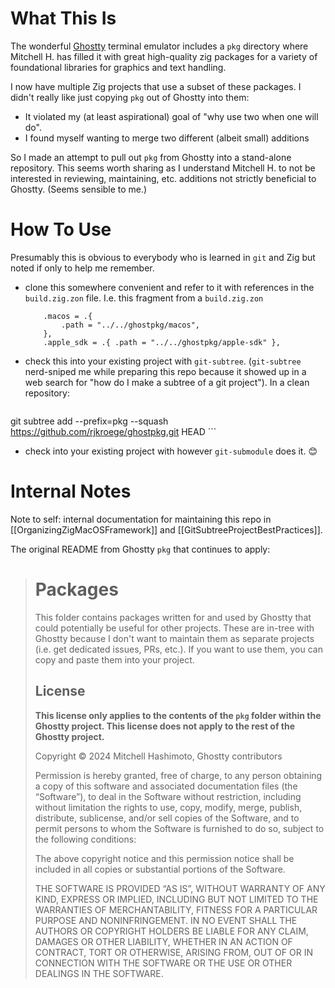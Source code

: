 # What This Is
The wonderful [Ghostty](https://ghostty.org/) terminal emulator
includes a `pkg` directory where Mitchell H. has filled it with great
high-quality zig packages for a variety of foundational libraries for
graphics and text handling.

I now have multiple Zig projects that use a subset of these packages.
I didn't really like just copying `pkg` out of Ghostty into them:

- It violated my (at least aspirational) goal of "why use two when one
will do".
- I found myself wanting to merge two different (albeit small) additions

So I made an attempt to pull out `pkg` from Ghostty into a stand-alone repository.
This seems worth sharing as I understand Mitchell H. to not be interested in
reviewing, maintaining, etc. additions not strictly beneficial to Ghostty. (Seems
sensible to me.)

# How To Use
Presumably this is obvious to everybody who is learned in `git` and Zig but
noted if only to help me remember.

- clone this somewhere convenient and refer to it with references in the `build.zig.zon` file.  I.e. this fragment from
a `build.zig.zon`

	```zig
        .macos = .{
            .path = "../../ghostpkg/macos",
        },
        .apple_sdk = .{ .path = "../../ghostpkg/apple-sdk" },
	```

- check this into your existing project with `git-subtree`. (`git-subtree` nerd-sniped me while preparing
this repo because it showed up in a web search for "how do I make a subtree of a git project"). In
a clean repository:

	```bash
git subtree add --prefix=pkg --squash https://github.com/rjkroege/ghostpkg.git HEAD
	```

- check into your existing project with however `git-submodule` does it. 😊

# Internal Notes
Note to self: internal documentation for maintaining this repo in [[OrganizingZigMacOSFramework]] and
[[GitSubtreeProjectBestPractices]].


The original README from Ghostty `pkg` that continues to apply:

>  # Packages
>  
>  This folder contains packages written for and used by Ghostty that could
>  potentially be useful for other projects. These are in-tree with Ghostty
>  because I don't want to maintain them as separate projects (i.e. get
>  dedicated issues, PRs, etc.). If you want to use them, you can copy and
>  paste them into your project.
>  
>  ## License
>  
>  **This license only applies to the contents of the `pkg` folder within
>  the Ghostty project. This license does not apply to the rest of the
>  Ghostty project.**
>  
>  Copyright © 2024 Mitchell Hashimoto, Ghostty contributors
>  
>  Permission is hereby granted, free of charge, to any person obtaining a copy of
>  this software and associated documentation files (the “Software”), to deal in
>  the Software without restriction, including without limitation the rights to
>  use, copy, modify, merge, publish, distribute, sublicense, and/or sell copies
>  of the Software, and to permit persons to whom the Software is furnished to do
>  so, subject to the following conditions:
>  
>  The above copyright notice and this permission notice shall be included in all
>  copies or substantial portions of the Software.
>  
>  THE SOFTWARE IS PROVIDED “AS IS”, WITHOUT WARRANTY OF ANY KIND, EXPRESS OR
>  IMPLIED, INCLUDING BUT NOT LIMITED TO THE WARRANTIES OF MERCHANTABILITY,
>  FITNESS FOR A PARTICULAR PURPOSE AND NONINFRINGEMENT. IN NO EVENT SHALL THE
>  AUTHORS OR COPYRIGHT HOLDERS BE LIABLE FOR ANY CLAIM, DAMAGES OR OTHER
>  LIABILITY, WHETHER IN AN ACTION OF CONTRACT, TORT OR OTHERWISE, ARISING FROM,
>  OUT OF OR IN CONNECTION WITH THE SOFTWARE OR THE USE OR OTHER DEALINGS IN
>  THE SOFTWARE.

